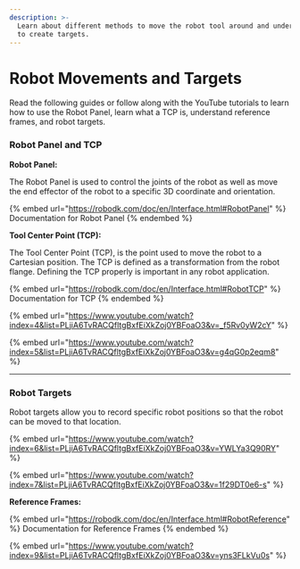 ```yaml
---
description: >-
  Learn about different methods to move the robot tool around and understand how
  to create targets.
---
```


# Robot Movements and Targets

Read the following guides or follow along with the YouTube tutorials to learn how to use the Robot Panel, learn what a TCP is, understand reference frames, and robot targets.

### Robot Panel and TCP

**Robot Panel:**

The Robot Panel is used to control the joints of the robot as well as move the end effector of the robot to a specific 3D coordinate and orientation.&#x20;

{% embed url="https://robodk.com/doc/en/Interface.html#RobotPanel" %}
Documentation for Robot Panel
{% endembed %}

**Tool Center Point (TCP):**

The Tool Center Point (TCP), is the point used to move the robot to a Cartesian position. The TCP is defined as a transformation from the robot flange. Defining the TCP properly is important in any robot application.

{% embed url="https://robodk.com/doc/en/Interface.html#RobotTCP" %}
Documentation for TCP
{% endembed %}



{% embed url="https://www.youtube.com/watch?index=4&list=PLjiA6TvRACQfltgBxfEiXkZoj0YBFoaO3&v=_f5Rv0yW2cY" %}

{% embed url="https://www.youtube.com/watch?index=5&list=PLjiA6TvRACQfltgBxfEiXkZoj0YBFoaO3&v=g4qG0p2eqm8" %}

****

### Robot Targets

Robot targets allow you to record specific robot positions so that the robot can be moved to that location.

{% embed url="https://www.youtube.com/watch?index=6&list=PLjiA6TvRACQfltgBxfEiXkZoj0YBFoaO3&v=YWLYa3Q90RY" %}

{% embed url="https://www.youtube.com/watch?index=7&list=PLjiA6TvRACQfltgBxfEiXkZoj0YBFoaO3&v=1f29DT0e6-s" %}

**Reference Frames:**

{% embed url="https://robodk.com/doc/en/Interface.html#RobotReference" %}
Documentation for Reference Frames
{% endembed %}

{% embed url="https://www.youtube.com/watch?index=9&list=PLjiA6TvRACQfltgBxfEiXkZoj0YBFoaO3&v=yns3FLkVu0s" %}

